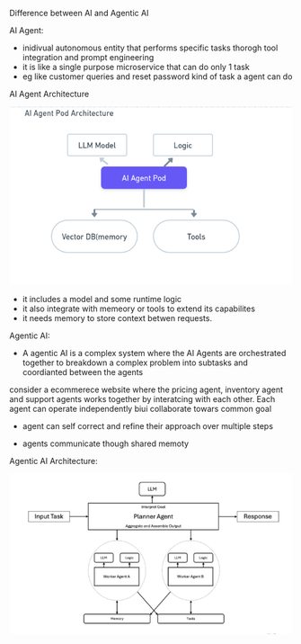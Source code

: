 Difference between AI and Agentic AI

AI Agent:
- inidivual autonomous entity that performs specific tasks thorogh tool integration and prompt engineering
- it is like a single purpose microservice that can do only 1 task
- eg like customer queries and reset password kind of task a agent can do

AI Agent Architecture

![alt text](image.png)


- it includes a model and some runtime logic     
- it also integrate with memeory or tools to extend its capabilites
- it needs memory to store context betwen requests.

Agentic AI:

- A agentic AI is a complex system where the AI Agents are orchestrated together to breakdown a complex problem into subtasks and coordianted between the agents

consider a ecommerece website where the pricing agent, inventory agent and support agents works together by interatcing with each other. Each agent can operate independently biui collaborate towars common goal

- agent can self correct and refine their approach over multiple steps

- agents communicate though shared memoty 

Agentic AI Architecture:

![alt text](image-1.png)